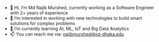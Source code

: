 - 👋 Hi, I’m Md Najib Murshed, currently working as a Software Engineer with 2+ years of experience
- 👀 I’m interested in working with new technologies to build smart solutions for complex problems 
- 🌱 I’m currently learning AI, ML, IoT and Big Data Analytics
- 📫 You can reach me via: najibmurshed@iut-dhaka.edu
